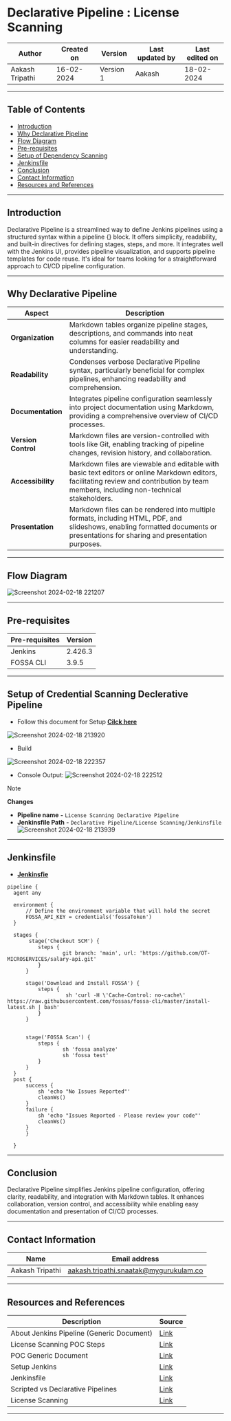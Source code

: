 # Declarative Pipeline : License Scanning



|   Author        |  Created on   |  Version   | Last updated by  | Last edited on |
| --------------- | --------------| -----------|----------------- | -------------- |
| Aakash Tripathi |  16-02-2024  |  Version 1 | Aakash  | 18-02-2024    |

***
## Table of Contents
+ [Introduction](#Introduction)
+ [Why Declarative Pipeline](#Why-Declarative-Pipeline)
+ [Flow Diagram](#Flow-Diagram)
+ [Pre-requisites](#Pre-requisites)
+ [Setup of Dependency Scanning](#Setup-of-Dependency-Scanning)
+ [Jenkinsfile](#Jenkinsfile)
+ [Conclusion](#Conclusion)
+ [Contact Information](#Contact-Information)
+ [Resources and References](#Resources-and-References)
  
***
## Introduction

Declarative Pipeline is a streamlined way to define Jenkins pipelines using a structured syntax within a pipeline {} block. It offers simplicity, readability, and built-in directives for defining stages, steps, and more. It integrates well with the Jenkins UI, provides pipeline visualization, and supports pipeline templates for code reuse. It's ideal for teams looking for a straightforward approach to CI/CD pipeline configuration.

***
## Why Declarative Pipeline
| Aspect          | Description                                                                                               |
|-----------------|-----------------------------------------------------------------------------------------------------------|
| **Organization**    | Markdown tables organize pipeline stages, descriptions, and commands into neat columns for easier readability and understanding. |
| **Readability**     | Condenses verbose Declarative Pipeline syntax, particularly beneficial for complex pipelines, enhancing readability and comprehension. |
| **Documentation**   | Integrates pipeline configuration seamlessly into project documentation using Markdown, providing a comprehensive overview of CI/CD processes. |
| **Version Control** | Markdown files are version-controlled with tools like Git, enabling tracking of pipeline changes, revision history, and collaboration. |
| **Accessibility**   | Markdown files are viewable and editable with basic text editors or online Markdown editors, facilitating review and contribution by team members, including non-technical stakeholders. |
| **Presentation**    | Markdown files can be rendered into multiple formats, including HTML, PDF, and slideshows, enabling formatted documents or presentations for sharing and presentation purposes. |

***
## Flow Diagram  
![Screenshot 2024-02-18 221207](https://github.com/avengers-p7/Documentation/assets/156056344/fe4533d4-1eec-4e1f-a72a-40289213fe5e)

***
## Pre-requisites
| **Pre-requisites** | **Version** |
| ------------------ | ----------- |
| Jenkins | 2.426.3 | 
| FOSSA CLI | 3.9.5 |

***
## Setup of Credential Scanning Declerative Pipeline
* Follow this document for Setup [**Cilck here**](https://github.com/avengers-p7/Documentation/blob/main/Application_CI/Implementation/GenericDoc/pipelinePOC.md)

![Screenshot 2024-02-18 213920](https://github.com/avengers-p7/Documentation/assets/156056344/be9d3972-a6a4-4d4d-b5cd-3119585f408d)


* Build
  
![Screenshot 2024-02-18 222357](https://github.com/avengers-p7/Documentation/assets/156056344/47852dcb-c6ac-411c-b691-78a698572fa6)

* Console Output:
 ![Screenshot 2024-02-18 222512](https://github.com/avengers-p7/Documentation/assets/156056344/751ae5d1-daf9-4e32-a247-c7a41ebf1bca)



> [!NOTE]
> **Changes**
> *  **Pipeline name**       **-**  `License Scanning Declarative Pipeline`
> *  **Jenkinsfile Path**    **-**  `Declarative Pipeline/License Scanning/Jenkinsfile`  
![Screenshot 2024-02-18 213939](https://github.com/avengers-p7/Documentation/assets/156056344/c1165750-e64e-49d0-9c29-ac492cdd9ae6)

***

## Jenkinsfile
  * [**Jenkinsfie**](https://github.com/CodeOps-Hub/Jenkinsfile/blob/main/Declarative%20Pipeline/Credential%20Scanning/Jenkinsfile)
  ```shell 
pipeline {
    agent any
    
    environment {
        // Define the environment variable that will hold the secret
        FOSSA_API_KEY = credentials('fossaToken')
    }

    stages {
         stage('Checkout SCM') {
            steps {
                    git branch: 'main', url: 'https://github.com/OT-MICROSERVICES/salary-api.git'
            }
        }
        
        stage('Download and Install FOSSA') {
            steps {
                     sh 'curl -H \'Cache-Control: no-cache\' https://raw.githubusercontent.com/fossas/fossa-cli/master/install-latest.sh | bash'
            }
        }
        

        stage('FOSSA Scan') {
            steps {
                    sh 'fossa analyze'
                    sh 'fossa test'
            }
        }
    }
    post {
        success {
            sh 'echo "No Issues Reported"'
            cleanWs()
        }
        failure {
            sh 'echo "Issues Reported - Please review your code"'
            cleanWs()
        }
        }
        
    }

```
***
## Conclusion

Declarative Pipeline simplifies Jenkins pipeline configuration, offering clarity, readability, and integration with Markdown tables. It enhances collaboration, version control, and accessibility while enabling easy documentation and presentation of CI/CD processes.

***
## Contact Information
| Name | Email address |
| ---- | ------------- |
| Aakash Tripathi | aakash.tripathi.snaatak@mygurukulam.co |
***
## Resources and References
|  **Description** |   **Source** |
| ---------------- | ------------ |
| About Jenkins Pipeline (Generic Document) | [Link](https://github.com/avengers-p7/Documentation/blob/main/Application_CI/Implementation/GenericDoc/jenkinsPipeline.md  ) |
| License Scanning POC Steps | [Link](https://github.com/avengers-p7/Documentation/blob/main/Application_CI/Design/02-%20Generic%20CI%20operation/License%20Scanning/License%20Scanning%20via%20FOSSA%20POC.md) |
| POC Generic Document | [Link](https://github.com/avengers-p7/Documentation/blob/main/Application_CI/Implementation/GenericDoc/pipelinePOC.md) |
| Setup Jenkins | [Link](https://github.com/avengers-p7/Documentation/blob/main/Application_CI/Implementation/GolangCI/Bug%20Analysis/Declarative%20Pipeline/Readme.md#Setup) |
| Jenkinsfile | [Link](https://github.com/avengers-p7/Jenkinsfile/blob/main/Declarative%20Pipeline/Python/Dependency_Scanning/Jenkinsfile) |
| Scripted vs Declarative Pipelines | [Link](https://www.baeldung.com/ops/jenkins-scripted-vs-declarative-pipelines) |
| License Scanning| [Link](https://github.com/avengers-p7/Documentation/blob/main/Application_CI/Design/02-%20Generic%20CI%20operation/License%20Scanning/README.md) |

***


